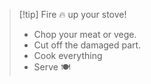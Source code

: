 >[!tip] Fire 🔥 up your stove!
> - Chop your meat or vege.
> - Cut off the damaged part.
> - Cook everything 
> - Serve 🍽

<!---
Steven-Low/Steven-Low is a ✨ special ✨ repository because its `README.md` (this file) appears on your GitHub profile.
You can click the Preview link to take a look at your changes.
--->
